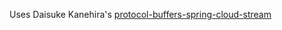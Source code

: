 Uses Daisuke Kanehira's [protocol-buffers-spring-cloud-stream](https://github.com/disc99/protocol-buffers-spring-cloud-stream)